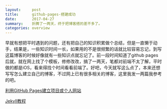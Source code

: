 ```yaml
---
layout:     post
title:      github-pages-搭建成功
date:       2017-04-27 
summary:    折腾了一两天，终于把博客搭的差不多了。
categories: overview
---
```


早就有想把平时遇到的问题，还有把自己的知识积累做个总结，但是一直懒于动手，结果是，一些知识时间一长，如果用的不是很频繁的话就比较容易忘记，到写这篇博客的时候好像就有一些知识点就忘记了。前一段时间知道了github pages后就，就在网上找了个模板，修修改改，搞了一两天，笔都对前端不太了解，平时做的都是iOS，看来得找个时间看看前端了。好吧，今天就写这么点了，本来还想写写怎么建立自己的博客，不过网上已有很多相关的博客，这里我发一两篇我参考的吧。

[利用GitHub Pages建立项目或个人网站](https://github.com/uolcano/blog/issues/11)

[Jekyll教程](http://www.zhanxin.info/jekyll/2013-08-07-jekyll-doc-installation.html)